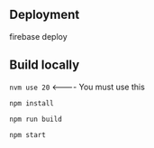 ## Deployment

firebase deploy

## Build locally

`nvm use 20` <---- You must use this

`npm install`

`npm run build`

`npm start`

